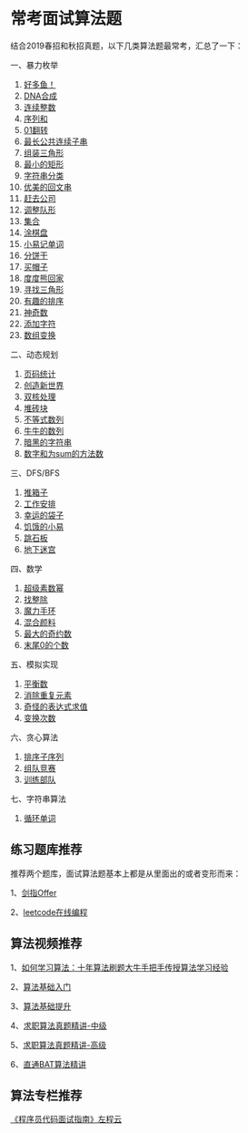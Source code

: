 # 常考面试算法题

结合2019春招和秋招真题，以下几类算法题最常考，汇总了一下：

一、暴力枚举

1. [好多鱼！](https://link.zhihu.com/?target=https%3A//www.nowcoder.com/questionTerminal/e3dd485dd23a42899228305658457927%3Ffrom%3Dzhnkw)
2. [DNA合成](https://link.zhihu.com/?target=https%3A//www.nowcoder.com/questionTerminal/e95337f886f54110b92318f693cd8fad%3Ffrom%3Dzhnkw)
3. [连续整数](https://link.zhihu.com/?target=https%3A//www.nowcoder.com/questionTerminal/c3083cd30d5043e1b95000f139b5b2c9%3Ffrom%3Dzhnkw)
4. [序列和](https://link.zhihu.com/?target=https%3A//www.nowcoder.com/questionTerminal/46eb436eb6564a62b9f972160e1699c9%3Ffrom%3Dzhnkw)
5. [01翻转](https://link.zhihu.com/?target=https%3A//www.nowcoder.com/questionTerminal/9c4c9d10e3db4448b906c6e6cea22b7f%3Ffrom%3Dzhnkw)
6. [最长公共连续子串](https://link.zhihu.com/?target=https%3A//www.nowcoder.com/questionTerminal/276712b113c6456c8cf31c5073a4f9d7%3Ffrom%3Dzhnkw)
7. [组装三角形](https://link.zhihu.com/?target=https%3A//www.nowcoder.com/questionTerminal/0c5d9dcb75c84551be2e162c01bc4c6a%3Ffrom%3Dzhnkw)
8. [最小的矩形](https://link.zhihu.com/?target=https%3A//www.nowcoder.com/questionTerminal/2b48f56275c64de888c321aeb3492be9%3Ffrom%3Dzhnkw)
9. [字符串分类](https://link.zhihu.com/?target=https%3A//www.nowcoder.com/questionTerminal/9fbb4d95e6164cd9ab52e859fbe8f4ec%3Ffrom%3Dzhnkw)
10. [优美的回文串](https://link.zhihu.com/?target=https%3A//www.nowcoder.com/questionTerminal/cf00949583604f8c9f3315fd64236a8c%3Ffrom%3Dzhnkw)
11. [赶去公司](https://link.zhihu.com/?target=https%3A//www.nowcoder.com/questionTerminal/5c7657015d3d49369c49dd047e80b526%3Ffrom%3Dzhnkw)
12. [调整队形](https://link.zhihu.com/?target=https%3A//www.nowcoder.com/questionTerminal/a4690c9a420b423db91b1c109c133a52%3Ffrom%3Dzhnkw)
13. [集合](https://link.zhihu.com/?target=https%3A//www.nowcoder.com/questionTerminal/df51567da86c456bb962ad58d91804ca%3Ffrom%3Dzhnkw)
14. [涂棋盘](https://link.zhihu.com/?target=https%3A//www.nowcoder.com/questionTerminal/79ed2f61eef7448aab10ef9677382e7e%3Ffrom%3Dzhnkw)
15. [小易记单词](https://link.zhihu.com/?target=https%3A//www.nowcoder.com/questionTerminal/0b821b5d214445388eade1d304b976b2%3Ffrom%3Dzhnkw)
16. [分饼干](https://link.zhihu.com/?target=https%3A//www.nowcoder.com/questionTerminal/44d0ee89b51b4725b403d1df2381d2b2%3Ffrom%3Dzhnkw)
17. [买帽子](https://link.zhihu.com/?target=https%3A//www.nowcoder.com/questionTerminal/f3aaf8fedcea43c6b12a11710068726b%3Ffrom%3Dzhnkw)
18. [度度熊回家](https://link.zhihu.com/?target=https%3A//www.nowcoder.com/questionTerminal/b96a7519b60748d7a77f13570776c3ac%3Ffrom%3Dzhnkw)
19. [寻找三角形](https://link.zhihu.com/?target=https%3A//www.nowcoder.com/questionTerminal/c3f8d56fc9be4d55a36b0cf786c83ece%3Ffrom%3Dzhnkw)
20. [有趣的排序](https://link.zhihu.com/?target=https%3A//www.nowcoder.com/questionTerminal/adc291e7e79f452c8b59243a5ce68d3a%3Ffrom%3Dzhnkw)
21. [神奇数](https://link.zhihu.com/?target=https%3A//www.nowcoder.com/questionTerminal/99fa7be28d5f4a9d9aa3c98a6a5b559a%3Ffrom%3Dzhnkw)
22. [添加字符](https://link.zhihu.com/?target=https%3A//www.nowcoder.com/questionTerminal/b2b816e20e8343b49abbaf493886ce26%3Ffrom%3Dzhnkw)
23. [数组变换](https://link.zhihu.com/?target=https%3A//www.nowcoder.com/questionTerminal/c55f4f15cc3f4ff0adede7f9c69fa0c1%3Ffrom%3Dzhnkw)

二、动态规划

1. [页码统计](https://link.zhihu.com/?target=https%3A//www.nowcoder.com/questionTerminal/3a003cb6a3174ef9835fa603e01d8b52%3Ffrom%3Dzhnkw)
2. [创造新世界](https://link.zhihu.com/?target=https%3A//www.nowcoder.com/questionTerminal/b8bc8459f0d34aaa8c1af1328cab2432%3Ffrom%3Dzhnkw)
3. [双核处理](https://link.zhihu.com/?target=https%3A//www.nowcoder.com/questionTerminal/9ba85699e2824bc29166c92561da77fa%3Ffrom%3Dzhnkw)
4. [堆砖块](https://link.zhihu.com/?target=https%3A//www.nowcoder.com/questionTerminal/040924ba0e64423b8a3fe2f75a56934a%3Ffrom%3Dzhnkw)
5. [不等式数列](https://link.zhihu.com/?target=https%3A//www.nowcoder.com/questionTerminal/621e433919214a9ba46087dd50f09879%3Ffrom%3Dzhnkw)
6. [牛牛的数列](https://link.zhihu.com/?target=https%3A//www.nowcoder.com/questionTerminal/4e1012fe691b446d88eba5db8f511692%3Ffrom%3Dzhnkw)
7. [暗黑的字符串](https://link.zhihu.com/?target=https%3A//www.nowcoder.com/questionTerminal/7e7ccd30004347e89490fefeb2190ad2%3Ffrom%3Dzhnkw)
8. [数字和为sum的方法数](https://link.zhihu.com/?target=https%3A//www.nowcoder.com/questionTerminal/7f24eb7266ce4b0792ce8721d6259800%3Ffrom%3Dzhnkw)

三、DFS/BFS

1. [推箱子](https://link.zhihu.com/?target=https%3A//www.nowcoder.com/questionTerminal/d64d259ee34141378b62e1ea4be74030%3Ffrom%3Dzhnkw)
2. [工作安排](https://link.zhihu.com/?target=https%3A//www.nowcoder.com/questionTerminal/728fcf136ca1488b8043c82fd2b181da%3Ffrom%3Dzhnkw)
3. [幸运的袋子](https://link.zhihu.com/?target=https%3A//www.nowcoder.com/questionTerminal/a5190a7c3ec045ce9273beebdfe029ee%3Ffrom%3Dzhnkw)
4. [饥饿的小易](https://link.zhihu.com/?target=https%3A//www.nowcoder.com/questionTerminal/5ee8df898312465a95553d82ad8898c3%3Ffrom%3Dzhnkw)
5. [跳石板](https://link.zhihu.com/?target=https%3A//www.nowcoder.com/questionTerminal/4284c8f466814870bae7799a07d49ec8%3Ffrom%3Dzhnkw)
6. [地下迷宫](https://link.zhihu.com/?target=https%3A//www.nowcoder.com/questionTerminal/571cfbe764824f03b5c0bfd2eb0a8ddf%3Ffrom%3Dzhnkw)

四、数学

1. [超级素数幂](https://link.zhihu.com/?target=https%3A//www.nowcoder.com/questionTerminal/fb511c3f1ac447309368d7e5432c6c79%3Ffrom%3Dzhnkw)
2. [找整除](https://link.zhihu.com/?target=https%3A//www.nowcoder.com/questionTerminal/f216fb2b6fa84fcbb43537e22f1aa0d2%3Ffrom%3Dzhnkw)
3. [魔力手环](https://link.zhihu.com/?target=https%3A//www.nowcoder.com/questionTerminal/79c639e02bc94e6b919e3372c8e1dc5e%3Ffrom%3Dzhnkw)
4. [混合颜料](https://link.zhihu.com/?target=https%3A//www.nowcoder.com/questionTerminal/5b1116081ee549f882970eca84b4785a%3Ffrom%3Dzhnkw)
5. [最大的奇约数](https://link.zhihu.com/?target=https%3A//www.nowcoder.com/questionTerminal/49cb3d0b28954deca7565b8db92c5296%3Ffrom%3Dzhnkw)
6. [末尾0的个数](https://link.zhihu.com/?target=https%3A//www.nowcoder.com/questionTerminal/6ffdd7e4197c403e88c6a8aa3e7a332a%3Ffrom%3Dzhnkw)

五、模拟实现

1. [平衡数](https://link.zhihu.com/?target=https%3A//www.nowcoder.com/questionTerminal/41cb7d4ed0254c69a06d596d89ad12a2%3Ffrom%3Dzhnkw)
2. [消除重复元素](https://link.zhihu.com/?target=https%3A//www.nowcoder.com/questionTerminal/0d241147265d4f64aacd1e2d3e46abc6%3Ffrom%3Dzhnkw)
3. [奇怪的表达式求值](https://link.zhihu.com/?target=https%3A//www.nowcoder.com/questionTerminal/5f2186b48691435388ceccc1269e212a%3Ffrom%3Dzhnkw)
4. [变换次数](https://link.zhihu.com/?target=https%3A//www.nowcoder.com/questionTerminal/8c38063ca1574d93960c761f8f6efc81%3Ffrom%3Dzhnkw)

六、贪心算法

1. [排序子序列](https://link.zhihu.com/?target=https%3A//www.nowcoder.com/questionTerminal/2d3f6ddd82da445d804c95db22dcc471%3Ffrom%3Dzhnkw)
2. [组队竞赛](https://link.zhihu.com/?target=https%3A//www.nowcoder.com/questionTerminal/6736cc3ffd1444a4a0057dee89be789b%3Ffrom%3Dzhnkw)
3. [训练部队](https://link.zhihu.com/?target=https%3A//www.nowcoder.com/questionTerminal/79190c8e6202414bad33d6e287b61f3d%3Ffrom%3Dzhnkw)

七、字符串算法

1. [循环单词](https://link.zhihu.com/?target=https%3A//www.nowcoder.com/questionTerminal/9d5fbe7750a34d0b91c73943f93b2d7d%3Ffrom%3Dzhnkw)

## 练习题库推荐

推荐两个题库，面试算法题基本上都是从里面出的或者变形而来：

1、[剑指Offer](https://link.zhihu.com/?target=https%3A//www.nowcoder.com/ta/coding-interviews%3Ffrom%3Dzhnkw)

2、[leetcode在线编程](https://link.zhihu.com/?target=https%3A//www.nowcoder.com/ta/leetcode%3Ffrom%3Dzhnkw)

## 算法视频推荐

1、[如何学习算法：十年算法刷题大牛手把手传授算法学习经验](https://link.zhihu.com/?target=https%3A//www.nowcoder.com/courses/cover/vod/1039%3Ffrom%3Dzhnkw)

2、[算法基础入门](https://link.zhihu.com/?target=https%3A//www.nowcoder.com/courses/semester/2020algorithm-base%3Ffrom%3Dzhnkw)

3、[算法基础提升](https://link.zhihu.com/?target=https%3A//www.nowcoder.com/courses/semester/2020algorithm-higher%3Ffrom%3Dzhnkw)

4、[求职算法真题精讲-中级](https://link.zhihu.com/?target=https%3A//www.nowcoder.com/courses/semester/2020algorithm-medium%3Ffrom%3Dzhnkw)

5、[求职算法真题精讲-高级](https://link.zhihu.com/?target=https%3A//www.nowcoder.com/courses/semester/2020algorithm-promote%3Ffrom%3Dzhnkw)

6、[直通BAT算法精讲](https://link.zhihu.com/?target=https%3A//www.nowcoder.com/study/vod/1%3Ffrom%3Dzhnkw)

## 算法专栏推荐

[《程序员代码面试指南》左程云](https://link.zhihu.com/?target=https%3A//blog.nowcoder.net/zhuanlan/J0eZmp%3Ffrom%3Dzhnkw)



